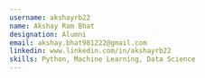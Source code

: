 ```yaml
---
username: akshayrb22
name: Akshay Ram Bhat
designation: Alumni
email: akshay.bhat981222@gmail.com
linkedin: www.linkedin.com/in/akshayrb22
skills: Python, Machine Learning, Data Science
---
```

